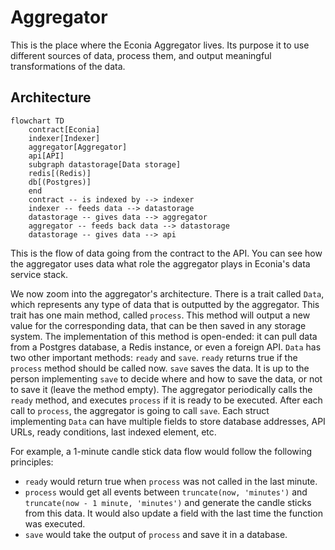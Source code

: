 # Aggregator

This is the place where the Econia Aggregator lives.
Its purpose it to use different sources of data, process them, and output meaningful transformations of the data.

## Architecture

```mermaid
flowchart TD
    contract[Econia]
    indexer[Indexer]
    aggregator[Aggregator]
    api[API]
    subgraph datastorage[Data storage]
    redis[(Redis)]
    db[(Postgres)]
    end
    contract -- is indexed by --> indexer
    indexer -- feeds data --> datastorage
    datastorage -- gives data --> aggregator
    aggregator -- feeds back data --> datastorage
    datastorage -- gives data --> api
```

This is the flow of data going from the contract to the API.
You can see how the aggregator uses data what role the aggregator plays in Econia's data service stack.

We now zoom into the aggregator's architecture.
There is a trait called `Data`, which represents any type of data that is outputted by the aggregator.
This trait has one main method, called `process`.
This method will output a new value for the corresponding data, that can be then saved in any storage system.
The implementation of this method is open-ended:
it can pull data from a Postgres database, a Redis instance, or even a foreign API.
`Data` has two other important methods:
`ready` and `save`.
`ready` returns true if the `process` method should be called now.
`save` saves the data.
It is up to the person implementing `save` to decide where and how to save the data, or not to save it (leave the method empty).
The aggregator periodically calls the `ready` method, and executes `process` if it is ready to be executed.
After each call to `process`, the aggregator is going to call `save`.
Each struct implementing `Data` can have multiple fields to store database addresses, API URLs, ready conditions, last indexed element, etc.

For example, a 1-minute candle stick data flow would follow the following principles:

- `ready` would return true when `process` was not called in the last minute.
- `process` would get all events between `truncate(now, 'minutes')` and `truncate(now - 1 minute, 'minutes')` and generate the candle sticks from this data.
  It would also update a field with the last time the function was executed.
- `save` would take the output of `process` and save it in a database.
